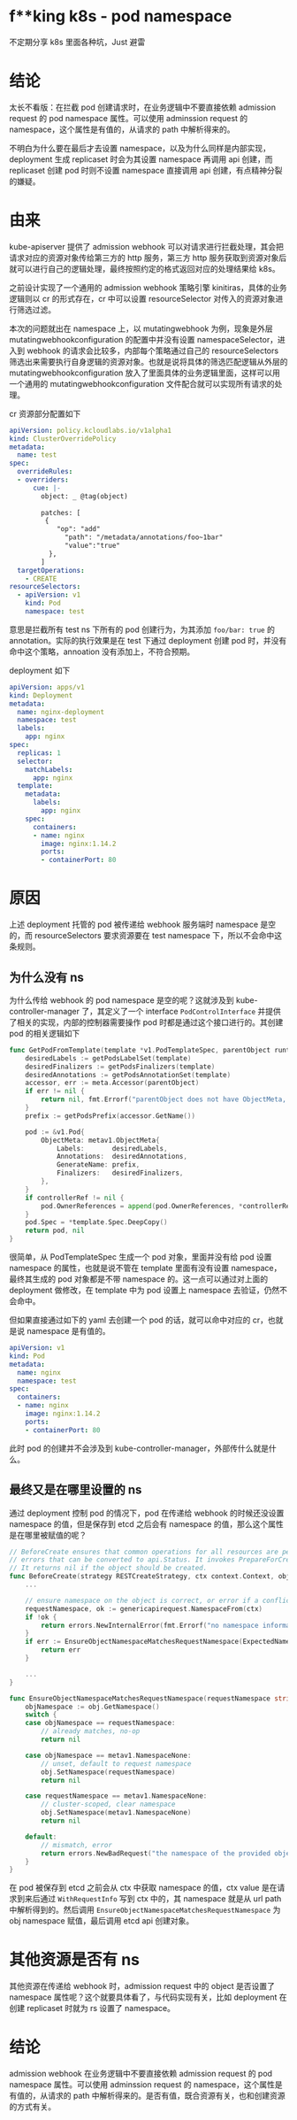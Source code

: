 # f**king k8s - pod namespace


不定期分享 k8s 里面各种坑，Just 避雷

# 结论

太长不看版：在拦截 pod 创建请求时，在业务逻辑中不要直接依赖 admission request 的 pod namespace 属性。可以使用 adminssion request 的 namespace，这个属性是有值的，从请求的 path 中解析得来的。

不明白为什么要在最后才去设置 namespace，以及为什么同样是内部实现，deployment 生成 replicaset 时会为其设置 namespace 再调用 api 创建，而 replicaset 创建 pod 时则不设置 namespace 直接调用 api 创建，有点精神分裂的嫌疑。

# 由来

kube-apiserver 提供了 admission webhook 可以对请求进行拦截处理，其会把请求对应的资源对象传给第三方的 http 服务，第三方 http 服务获取到资源对象后就可以进行自己的逻辑处理，最终按照约定的格式返回对应的处理结果给 k8s。

之前设计实现了一个通用的 admission webhook 策略引擎 kinitiras，具体的业务逻辑则以 cr 的形式存在，cr 中可以设置 resourceSelector 对传入的资源对象进行筛选过滤。

本次的问题就出在 namespace 上，以 mutatingwebhook 为例，现象是外层 mutatingwebhookconfiguration 的配置中并没有设置 namespaceSelector，进入到 webhook 的请求会比较多，内部每个策略通过自己的 resourceSelectors 筛选出来需要执行自身逻辑的资源对象。也就是说将具体的筛选匹配逻辑从外层的 mutatingwebhookconfiguration 放入了里面具体的业务逻辑里面，这样可以用一个通用的 mutatingwebhookconfiguration 文件配合就可以实现所有请求的处理。

cr 资源部分配置如下

```yaml
apiVersion: policy.kcloudlabs.io/v1alpha1
kind: ClusterOverridePolicy
metadata:
  name: test
spec:
  overrideRules:
  - overriders:
      cue: |-
        object: _ @tag(object)
        
        patches: [
         {
            "op": "add"
              "path": "/metadata/annotations/foo~1bar"
              "value":"true"
          },
        ]
  targetOperations:
    - CREATE
resourceSelectors:
  - apiVersion: v1
    kind: Pod
    namespace: test 
```

意思是拦截所有 test ns 下所有的 pod 创建行为，为其添加 `foo/bar: true` 的 annotation。实际的执行效果是在 test 下通过 deployment 创建 pod 时，并没有命中这个策略，annoation 没有添加上，不符合预期。

deployment 如下

```yaml
apiVersion: apps/v1
kind: Deployment
metadata:
  name: nginx-deployment
  namespace: test
  labels:
    app: nginx
spec:
  replicas: 1
  selector:
    matchLabels:
      app: nginx
  template:
    metadata:
      labels:
        app: nginx
    spec:
      containers:
      - name: nginx
        image: nginx:1.14.2
        ports:
        - containerPort: 80
```

# 原因

上述 deployment 托管的 pod 被传递给 webhook 服务端时 namespace 是空的，而 resourceSelectors 要求资源要在 test namespace 下，所以不会命中这条规则。

## 为什么没有 ns

为什么传给 webhook 的 pod namespace 是空的呢？这就涉及到 kube-controller-manager 了，其定义了一个 interface `PodControlInterface` 并提供了相关的实现，内部的控制器需要操作 pod 时都是通过这个接口进行的。其创建 pod 的相关逻辑如下

```go
func GetPodFromTemplate(template *v1.PodTemplateSpec, parentObject runtime.Object, controllerRef *metav1.OwnerReference) (*v1.Pod, error) {
	desiredLabels := getPodsLabelSet(template)
	desiredFinalizers := getPodsFinalizers(template)
	desiredAnnotations := getPodsAnnotationSet(template)
	accessor, err := meta.Accessor(parentObject)
	if err != nil {
		return nil, fmt.Errorf("parentObject does not have ObjectMeta, %v", err)
	}
	prefix := getPodsPrefix(accessor.GetName())

	pod := &v1.Pod{
		ObjectMeta: metav1.ObjectMeta{
			Labels:       desiredLabels,
			Annotations:  desiredAnnotations,
			GenerateName: prefix,
			Finalizers:   desiredFinalizers,
		},
	}
	if controllerRef != nil {
		pod.OwnerReferences = append(pod.OwnerReferences, *controllerRef)
	}
	pod.Spec = *template.Spec.DeepCopy()
	return pod, nil
}
```

很简单，从 PodTemplateSpec 生成一个 pod 对象，里面并没有给 pod 设置 namespace 的属性，也就是说不管在 template 里面有没有设置 namespace，最终其生成的 pod 对象都是不带 namespace 的。这一点可以通过对上面的 deployment 做修改，在 template 中为 pod 设置上 namespace 去验证，仍然不会命中。

但如果直接通过如下的 yaml 去创建一个 pod 的话，就可以命中对应的 cr，也就是说 namespace 是有值的。

```yaml
apiVersion: v1
kind: Pod
metadata:
  name: nginx
  namespace: test
spec:
  containers:
  - name: nginx
    image: nginx:1.14.2
    ports:
    - containerPort: 80
```

此时 pod 的创建并不会涉及到 kube-controller-manager，外部传什么就是什么。

## 最终又是在哪里设置的 ns

通过 deployment 控制 pod 的情况下，pod 在传递给 webhook 的时候还没设置 namespace 的值，但是保存到 etcd 之后会有 namespace 的值，那么这个属性是在哪里被赋值的呢？

```go
// BeforeCreate ensures that common operations for all resources are performed on creation. It only returns
// errors that can be converted to api.Status. It invokes PrepareForCreate, then Validate.
// It returns nil if the object should be created.
func BeforeCreate(strategy RESTCreateStrategy, ctx context.Context, obj runtime.Object) error {
	...

	// ensure namespace on the object is correct, or error if a conflicting namespace was set in the object
	requestNamespace, ok := genericapirequest.NamespaceFrom(ctx)
	if !ok {
		return errors.NewInternalError(fmt.Errorf("no namespace information found in request context"))
	}
	if err := EnsureObjectNamespaceMatchesRequestNamespace(ExpectedNamespaceForScope(requestNamespace, strategy.NamespaceScoped()), objectMeta); err != nil {
		return err
	}

	...
}

func EnsureObjectNamespaceMatchesRequestNamespace(requestNamespace string, obj metav1.Object) error {
	objNamespace := obj.GetNamespace()
	switch {
	case objNamespace == requestNamespace:
		// already matches, no-op
		return nil

	case objNamespace == metav1.NamespaceNone:
		// unset, default to request namespace
		obj.SetNamespace(requestNamespace)
		return nil

	case requestNamespace == metav1.NamespaceNone:
		// cluster-scoped, clear namespace
		obj.SetNamespace(metav1.NamespaceNone)
		return nil

	default:
		// mismatch, error
		return errors.NewBadRequest("the namespace of the provided object does not match the namespace sent on the request")
	}
}
```

在 pod 被保存到 etcd 之前会从 ctx 中获取 namespace 的值，ctx value 是在请求到来后通过 `WithRequestInfo` 写到 ctx 中的，其 namespace 就是从 url path 中解析得到的。然后调用 `EnsureObjectNamespaceMatchesRequestNamespace` 为 obj namespace 赋值，最后调用 etcd api 创建对象。

# 其他资源是否有 ns

其他资源在传递给 webhook 时，admission request 中的 object 是否设置了 namespace 属性呢？这个就要具体看了，与代码实现有关，比如 deployment 在创建 replicaset 时就为 rs 设置了 namespace。

# 结论

admission webhook 在业务逻辑中不要直接依赖 admission request 的 pod namespace 属性。可以使用 adminssion request 的 namespace，这个属性是有值的，从请求的 path 中解析得来的。是否有值，既合资源有关，也和创建资源的方式有关。

